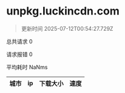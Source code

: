 
  # unpkg.luckincdn.com

  > 更新时间 2025-07-12T00:54:27.729Z
  
  总共请求 0

  请求报错 0

  平均耗时 NaNms

|城市|ip|下载大小|速度|
|-----|----------|---|---|

  